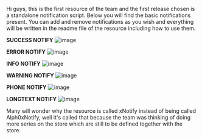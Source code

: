 Hi guys, this is the first resource of the team and the first release chosen is a standalone notification script. Below you will find the basic notifications present. You can add and remove notifications as you wish and everything will be written in the readme file of the resource including how to use them.

**SUCCESS NOTIFY**
![image](https://github.com/user-attachments/assets/95af1d5a-88c4-43d5-b5b1-5f5a59e6c4e3)

**ERROR NOTIFY**
![image](https://github.com/user-attachments/assets/a02eae38-17b3-466c-900d-50e67da2fe76)

**INFO NOTIFY**
![image](https://github.com/user-attachments/assets/2043fb53-6e7d-405a-aca5-da8af434fe9e)

**WARNING NOTIFY**
![image](https://github.com/user-attachments/assets/3710b3ab-e653-4966-bee5-332170b85b3d)

**PHONE NOTIFY**
![image](https://github.com/user-attachments/assets/46d3f025-d3a0-4aad-8cae-079f6afea12b)

**LONGTEXT NOTIFY**
![image](https://github.com/user-attachments/assets/a3dc7510-90cf-45aa-bdd5-0e51ee60480a)


Many will wonder why the resource is called xNotify instead of being called Alph0xNotify, well it's called that because the team was thinking of doing more series on the store which are still to be defined together with the store.
